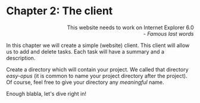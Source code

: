 # Chapter 2: The client

<div style="text-align: right"> This website needs to work on Internet Explorer 6.0 <br> <i> - Famous last words </i> </div>

In this chapter we will create a simple (website) client. This client will allow us to add and delete tasks. Each task will have a summary and a description.

Create a directory which will contain your project. We called that directory *easy-opus* (it is common to name your project directory after the project). Of course, feel free to give your directory any *meaningful* name.

Enough blabla, let's dive right in!

